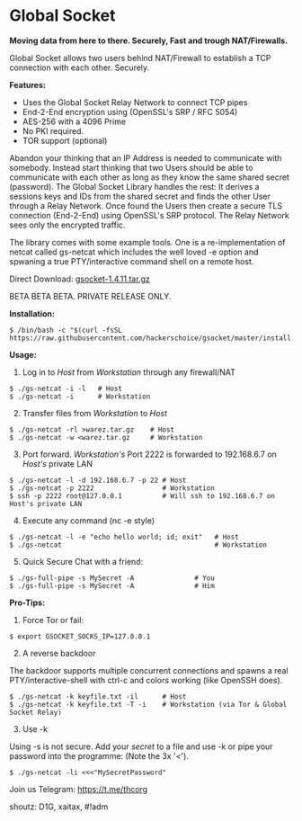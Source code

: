 # Global Socket
**Moving data from here to there. Securely, Fast and trough NAT/Firewalls.**

Global Socket allows two users behind NAT/Firewall to establish a TCP connection with each other. Securely.

**Features:**
- Uses the Global Socket Relay Network to connect TCP pipes
- End-2-End encryption using (OpenSSL's SRP / RFC 5054)
- AES-256 with a 4096 Prime
- No PKI required.
- TOR support (optional)

Abandon your thinking that an IP Address is needed to communicate with somebody. Instead start thinking that two Users should be able to communicate with each other as long as they know the same shared secret (password). The Global Socket Library handles the rest: It derives a sessions keys and IDs from the shared secret and finds the other User through a Relay Network. Once found the Users then create a secure TLS connection (End-2-End) using OpenSSL's SRP protocol. The Relay Network sees only the encrypted traffic.

The library comes with some example tools. One is a re-implementation of netcat called gs-netcat which includes the well loved -e option and spwaning a true PTY/interactive command shell on a remote host.

Direct Download: [gsocket-1.4.11.tar.gz](https://raw.githubusercontent.com/hackerschoice/gsocket/master/releases/gsocket-1.4.11.tar.gz)

BETA BETA BETA. PRIVATE RELEASE ONLY.

**Installation:**
```
$ /bin/bash -c "$(curl -fsSL https://raw.githubusercontent.com/hackerschoice/gsocket/master/install.sh)"
```

**Usage:**

1. Log in to *Host* from *Workstation* through any firewall/NAT
```
$ ./gs-netcat -i -l   # Host
$ ./gs-netcat -i      # Workstation
```

2. Transfer files from *Workstation* to *Host*
```
$ ./gs-netcat -rl >warez.tar.gz    # Host
$ ./gs-netcat -w <warez.tar.gz     # Workstation
```

3. Port forward. *Workstation's* Port 2222 is forwarded to 192.168.6.7 on *Host's* private LAN
```
$ ./gs-netcat -l -d 192.168.6.7 -p 22 # Host
$ ./gs-netcat -p 2222                 # Workstation
$ ssh -p 2222 root@127.0.0.1          # Will ssh to 192.168.6.7 on Host's private LAN

```
4. Execute any command (nc -e style)
```
$ ./gs-netcat -l -e "echo hello world; id; exit"   # Host
$ ./gs-netcat                                      # Workstation
```

5. Quick Secure Chat with a friend:
```
$ ./gs-full-pipe -s MySecret -A               # You
$ ./gs-full-pipe -s MySecret -A               # Him
```

**Pro-Tips:**

1. Force Tor or fail:
```
$ export GSOCKET_SOCKS_IP=127.0.0.1
```

2. A reverse backdoor

The backdoor supports multiple concurrent connections and spawns a real PTY/interactive-shell with ctrl-c and colors working (like OpenSSH does).
```
$ ./gs-netcat -k keyfile.txt -il      # Host
$ ./gs-netcat -k keyfile.txt -T -i    # Workstation (via Tor & Global Socket Relay)
```

3. Use -k

Using -s is not secure. Add your *secret* to a file and use -k or pipe your password into the programme:
(Note the 3x '<').
```
$ ./gs-netcat -li <<<"MySecretPassword"
```


Join us Telegram: https://t.me/thcorg

shoutz: D1G, xaitax, #!adm
